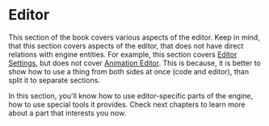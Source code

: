 # Editor

This section of the book covers various aspects of the editor. Keep in mind, that this section covers aspects of the 
editor, that does not have direct relations with engine entities. For example, this section covers 
[Editor Settings](settings.md), but does not cover [Animation Editor](../animation/editor.md). This is because, it 
is better to show how to use a thing from both sides at once (code and editor), than split it to separate sections.

In this section, you'll know how to use editor-specific parts of the engine, how to use special tools it provides.
Check next chapters to learn more about a part that interests you now.